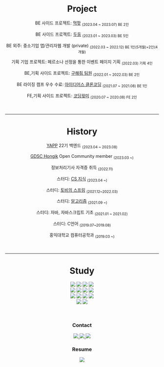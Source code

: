
<div align="center">
<br>
 
# Project  
<p>BE 사이드 프로젝트:  <a href="https://github.com/YAPP-Github/mukpat-server">먹팟</a> <sub>(2023.04 ~ 2023.07) BE 2인</sub>
<p>BE 사이드 프로젝트:  <a href="https://github.com/Gosrock/DuDoong-Backend">두둥</a> <sub>(2023.01 ~ 2023.03) BE 5인</sub> 
<p>BE 외주: 중소기업 앱/관리자웹 개발 (private) <sub>(2022.03 ~ 2022.12) BE 1인(5개월)+2인(4개월)</sub> 
<p>기획 기업 프로젝트: 페르소나 선정을 통한 이벤트 페이지 기획 <sub>(2022.03) 기획 4인</sub> 
<p>BE,기획 사이드 프로젝트: <a href="https://github.com/whereismyteam/backend_dev_whereismyteam">구해줘 팀원</a> <sub>(2022.01 ~ 2022.03) BE 2인</sub> 
<p>BE 라이징 캠프 우수 수료: <a href="https://github.com/cofls6581/idus-server">아이디어스 클론코딩</a> <sub>(2021.07 ~ 2021.08) BE 1인</sub>
<p>FE,기획 사이드 프로젝트: <a href="https://github.com/cofls6581/CodingWithMePublic">코딩윗미</a> <sub>(2020.07 ~ 2020.08) FE 2인</sub> 
<br><br><br>
 
 - - -
 
# History  
<p><a href="https://www.yapp.co.kr/">YAPP</a> 22기 백엔드 <sub>(2023.04 ~ 2023.08)</sub>
<p><a href="https://github.com/GDSC-Hongik">GDSC Hongik</a> Open Community member <sub>(2023.03 ~)</sub>
<p>정보처리기사 자격증 취득 <sub>(2022.11)</sub>
<p>스터디: <a href="https://github.com/YAPP-Github/22nd-Study-CS">CS 지식</a> <sub>(2023.04 ~)</sub>
<p>스터디: <a href="https://cofls6581.tistory.com/136">토비의 스프링</a> <sub>(2021.12~2022.03)</sub>
<p>스터디: <a href="https://github.com/cofls6581/hongjangal">알고리즘</a> <sub>(2021.09 ~)</sub>
<p>스터디: 자바, 자바스크립트 기초 <sub>(2021.01 ~ 2021.02)</sub>
<p>스터디: C언어 <sub>(2019.07~2019.08)</sub>
<p>홍익대학교 컴퓨터공학과 <sub>(2019.03 ~)</sub> 
<br><br><br>
 
 - - -
 
# Study
<img src="https://img.shields.io/badge/C-A8B9CC?style=flat-square&logoColor=white"> 
<img src="https://img.shields.io/badge/C++-00599C?style=flat-square&logo=C++&logoColor=white">
<img src="https://img.shields.io/badge/Java-007396?style=flat-square&logo=Java&logoColor=white">
<img src="https://img.shields.io/badge/kotlin-7F52FF?style=flat-square&logo=kotlin&logoColor=white">
<br>
<img src="https://img.shields.io/badge/Spring-6DB33F?style=for-the-badge&logo=Spring&logoColor=white"> 
<img src="https://img.shields.io/badge/MySQL-4479A1?style=for-the-badge&logo=MySQL&logoColor=white">
<img src="https://img.shields.io/badge/mariadb-003545?style=for-the-badge&logo=mariadb&logoColor=white">
<img src="https://img.shields.io/badge/Redis-DC382D?style=for-the-badge&logo=Redis&logoColor=white">
<br>
<img src="https://img.shields.io/badge/Docker-2496ED?style=for-the-badge&logo=Docker&logoColor=white">
<img src="https://img.shields.io/badge/GitHubActions-2088FF?style=for-the-badge&logo=githubactions&logoColor=white"> 
<img src="https://img.shields.io/badge/Kubernetes-326CE5?style=for-the-badge&logo=Kubernetes&logoColor=white">
<img src="https://img.shields.io/badge/jenkins-D24939?style=for-the-badge&logo=jenkins&logoColor=white">
<br>
<img src="https://img.shields.io/badge/AmazonAWS-232F3E?style=for-the-badge&logo=Amazon AWS&logoColor=white">
<img src="https://img.shields.io/badge/firebase-FFCA28?style=for-the-badge&logo=firebase&logoColor=white">
<br><br><br>
 
### Contact
<a href="mailto:cofls6581@naver.com" target="_blank">
<img src="https://img.shields.io/badge/mail-d14836?style=flat-squarel&logoColor=white alt=mail"/> </a>
<a href="https://cofls6581.tistory.com/">
<img src="https://img.shields.io/badge/Tistory-184D66?style=flat-square&logoColor=white"> </a>
<a href="https://www.linkedin.com/in/%EC%B1%84%EB%A6%B0-%EC%9D%B4-a902b0227/" >
<img src="https://img.shields.io/badge/linkedin-%231E77B5.svg?&style=flat-square&logoColor=white alt=linkedin" /> </a>

### Resume  
<a href="https://emphasized-payment-26d.notion.site/34a14a2290574346a091eff4452be38a?pvs=4">
<img src="https://img.shields.io/badge/Notion-000000?style=flat-square&logo=notion&logoColor=white"> </a>  

</div>

